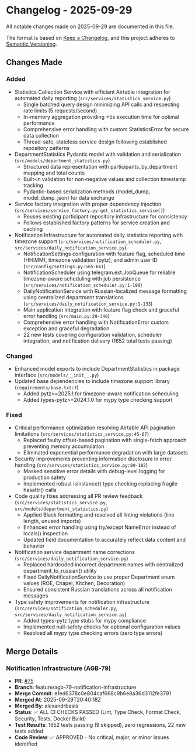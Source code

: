# Changelog - 2025-09-29

All notable changes made on 2025-09-29 are documented in this file.

The format is based on [Keep a Changelog](https://keepachangelog.com/en/1.0.0/),
and this project adheres to [Semantic Versioning](https://semver.org/spec/v2.0.0.html).

## Changes Made

### Added
- Statistics Collection Service with efficient Airtable integration for automated daily reporting (`src/services/statistics_service.py`)
  - Single batched query design minimizing API calls and respecting rate limits (5 requests/second)
  - In-memory aggregation providing <5s execution time for optimal performance
  - Comprehensive error handling with custom StatisticsError for secure data collection
  - Thread-safe, stateless service design following established repository patterns
- DepartmentStatistics Pydantic model with validation and serialization (`src/models/department_statistics.py`)
  - Structured data representation with participants_by_department mapping and total counts
  - Built-in validation for non-negative values and collection timestamp tracking
  - Pydantic-based serialization methods (model_dump, model_dump_json) for data exchange
- Service factory integration with proper dependency injection (`src/services/service_factory.py:get_statistics_service()`)
  - Reuses existing participant repository infrastructure for consistency
  - Follows established factory patterns for service creation and caching
- Notification Infrastructure for automated daily statistics reporting with timezone support (`src/services/notification_scheduler.py`, `src/services/daily_notification_service.py`)
  - NotificationSettings configuration with feature flag, scheduled time (HH:MM), timezone validation (pytz), and admin user ID (`src/config/settings.py:565-661`)
  - NotificationScheduler using telegram.ext.JobQueue for reliable timezone-aware scheduling with job persistence (`src/services/notification_scheduler.py:1-190`)
  - DailyNotificationService with Russian-localized message formatting using centralized department translations (`src/services/daily_notification_service.py:1-133`)
  - Main application integration with feature flag check and graceful error handling (`src/main.py:29-340`)
  - Comprehensive error handling with NotificationError custom exception and graceful degradation
  - 22 new tests covering configuration validation, scheduler integration, and notification delivery (1652 total tests passing)

### Changed
- Enhanced model exports to include DepartmentStatistics in package interface (`src/models/__init__.py`)
- Updated base dependencies to include timezone support library (`requirements/base.txt:7`)
  - Added pytz>=2025.1 for timezone-aware notification scheduling
  - Added types-pytz>=2024.1.0 for mypy type checking support

### Fixed
- Critical performance optimization resolving Airtable API pagination limitations (`src/services/statistics_service.py:45-67`)
  - Replaced faulty offset-based pagination with single-fetch approach preventing memory accumulation
  - Eliminated exponential performance degradation with large datasets
- Security improvements preventing information disclosure in error handling (`src/services/statistics_service.py:89-102`)
  - Masked sensitive error details with debug-level logging for production safety
  - Implemented robust isinstance() type checking replacing fragile hasattr() calls
- Code quality fixes addressing all PR review feedback (`src/services/statistics_service.py`, `src/models/department_statistics.py`)
  - Applied Black formatting and resolved all linting violations (line length, unused imports)
  - Enhanced error handling using try/except NameError instead of locals() inspection
  - Updated field documentation to accurately reflect data content and behavior
- Notification service department name corrections (`src/services/daily_notification_service.py`)
  - Replaced hardcoded incorrect department names with centralized department_to_russian() utility
  - Fixed DailyNotificationService to use proper Department enum values (ROE, Chapel, Kitchen, Decoration)
  - Ensured consistent Russian translations across all notification messages
- Type safety improvements for notification infrastructure (`src/services/notification_scheduler.py`, `src/services/daily_notification_service.py`)
  - Added types-pytz type stubs for mypy compliance
  - Implemented null-safety checks for optional configuration values
  - Resolved all mypy type checking errors (zero type errors)

## Merge Details

### Notification Infrastructure (AGB-79)
- **PR**: [#75](https://github.com/alexandrbasis/telegram-bot-v3/pull/75)
- **Branch**: feature/agb-79-notification-infrastructure
- **Merge Commit**: e1ed6378c0e804caf668c9b6e8a36d3112fe3791
- **Merged At**: 2025-09-29T20:40:18Z
- **Merged By**: alexandrbasis
- **Status**: ✅ ALL CI CHECKS PASSED (Lint, Type Check, Format Check, Security, Tests, Docker Build)
- **Test Results**: 1652 tests passing (9 skipped), zero regressions, 22 new tests added
- **Code Review**: ✅ APPROVED - No critical, major, or minor issues identified